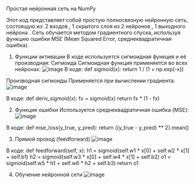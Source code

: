 Простая нейронная сеть на NumPy

Этот код представляет собой простую полносвязную нейронную сеть, состоящую из:
2 входов ,
1 скрытого слоя из 2 нейронов ,
1 выходного нейрона .
Сеть обучается методом градиентного спуска, используя функцию ошибки MSE (Mean Squared Error, среднеквадратичная ошибка).

1. Функции активации
В коде используется сигмоидная функция и её производная:
Сигмоида
Сигмоидная функция применяется во всех нейронах:
![image](https://github.com/user-attachments/assets/47b5fe59-32bd-4c02-8604-fc52329751a0)
В коде:
def sigmoid(x):
    return 1 / (1 + np.exp(-x))

Производная сигмоиды
Применяется при вычислении градиента:
![image](https://github.com/user-attachments/assets/858f8dbd-24e6-4e38-8258-fe8ca489c5e9)

В коде:
def deriv_sigmoid(x):
    fx = sigmoid(x)
    return fx * (1 - fx)

2. Функция ошибки
Используется среднеквадратичная ошибка (MSE):
![image](https://github.com/user-attachments/assets/c5248b0b-989e-4f4f-823b-a086d2bafb5e)

В коде:
def mse_loss(y_true, y_pred):
    return ((y_true - y_pred) ** 2).mean()

3. Прямой проход (feedforward)
![image](https://github.com/user-attachments/assets/ee412dbb-2209-48d1-9e2d-d4c430b61766)

В коде:
def feedforward(self, x):
    h1 = sigmoid(self.w1 * x[0] + self.w2 * x[1] + self.b1)
    h2 = sigmoid(self.w3 * x[0] + self.w4 * x[1] + self.b2)
    o1 = sigmoid(self.w5 * h1 + self.w6 * h2 + self.b3)
    return o1

4. Обучение нейронной сети
![image](https://github.com/user-attachments/assets/d4418262-331a-42fb-b60e-a9bdd86aa760)

